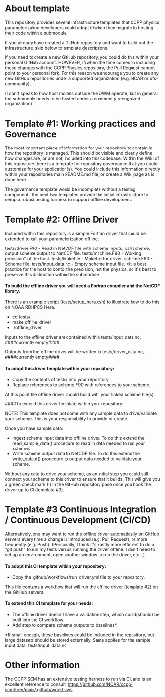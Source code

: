 # About template
This repository provides several infrastructure templates that CCPP physics parameterization developers could adopt if/when they migrate to hosting their code within a submodule.

If you already have created a GitHub repository and want to build out the infrastructure, skip below to template descriptions.

If you need to create a new GitHub repository, you could do this within your personal GitHub account. HOWEVER, if/when the time comes to including these changes with the CCPP Physics repository, the Pull Request cannot point to your personal fork. For this reason we encourage you to create any new GitHub repositories under a supported organization (e.g. NCAR or ufs-community). 

(I can't speak to how host models outside the UWM operate, but in general the submodule needs to be hosted under a community recognized organization)

# Template #1: Working practices and Governance 
The most important piece of information for your repository to contain is how the repository is managed. This should be visible and clearly define how changes are, or are not, included into this codebase.
Within the Wiki of this repository there is a template for repository governance that you could customize for your application(s). 
You could include this information directly within your repositories main README.md file, or create a Wiki page as is done here.

The governance template would be incomplete without a testing component. The next two templates provide the initial infrastructure to setup a robust testing harness to support offline development. 

# Template #2: Offline Driver
Included within this repository is a simple Fortran driver that could be extended to call your parameterization offline.

tests/driver.F90     - Read in NetCDF file with scheme inputs, call scheme, output scheme output to NetCDF file.
tests/machine.F90    - Working precision* of the host.
tests/Makefile       - Makefile for driver.
scheme.F90           - Scheme file.
tests/input_data.nc  - Empty scheme input file.
*It is best practice for the host to contol the precision, not the physics, so it's best to preserve this distinction within the submodule.

#### To build the offline driver you will need a Fortran compiler and the NetCDF library. 
There is an example script (tests/setup_hera.csh) to illustrate how to do this on NOAA RDHPCS Hera.
- cd tests/
- make offline_driver
- ./offline_driver

Inputs to the offline driver are contained within tests/input_data.nc, ####currently empty####.

Outputs from the offline driver will be written to tests/driver_data.nc, ####currently empty####.

#### To adopt this driver template within your repository:
- Copy the contents of tests/ into your repository.
- Replace references to scheme.F90 with references to your scheme.

At this point the offline driver should build with your linked scheme file(s).

####To extend this driver template within your repository:

NOTE: This template does not come with any sample data to drive/validate your scheme. This is your responsibility to provide or create. 

Once you have sample data:
- Ingest scheme input data into offline driver. To do this extend the read_sample_data() procedure to read in data needed to run your scheme.
- Write scheme output data to NetCDF file. To do this extend the write_output() procedure to output data needed to validate your scheme.

Without any data to drive your scheme, as an initial step you could still connect your scheme to this driver to ensure that it builds. 
This will give you a green check mark (!) in the GitHub repository pase once you hook the driver up to CI (template #3).

# Template #3 Continuous Integration / Continuous Development (CI/CD)
Alternatively, one may want to run the offline driver automatically on GitHub servers every time a change is introduced (e.g. Pull Request), or more frequently (e.g. Push).
(Personally, I think it's vastly more efficient to do a "git push" to run my tests versus running the driver offline. I don't need to set up an environment, open another window to run the driver, etc...)

#### To adopt this CI template within your repository:
- Copy the .github/workflows/run_driver.yml file to your repository.

This file contains a workflow that will run the offline driver (template #2) on the GitHub servers.

#### To extend this CI template for your needs:
- The offline driver doesn't have a validation step, which could(should) be built into the CI workflow.
- Add step to compare scheme outputs to baselines*.

*If small enough, these baselines could be included in the repository, but large datasets should be stored externally. Same applies for the sample input data, tests/input_data.nc

# Other information
The CCPP SCM has an extensive testing harness to run via CI, and is an excellent reference to consult.
https://github.com/NCAR/ccpp-scm/tree/main/.github/workflows





